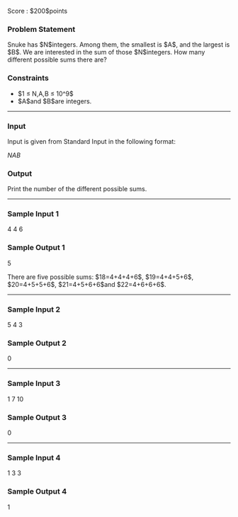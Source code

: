 
<div>

<span>

<span>

<p>
Score : $200$points
</p>

<div>

<section>

### **Problem Statement**

<p>
Snuke has $N$integers. Among them, the smallest is $A$, and the largest is $B$.
We are interested in the sum of those $N$integers. How many different possible sums there are?
</p>

</section>

</div>

<div>

<section>

### **Constraints**

<ul>

<li>
$1 ≤ N,A,B ≤ 10^9$
</li>

<li>
$A$and $B$are integers.
</li>

</ul>

</section>

</div>

---

<div>

<div>

<section>

### **Input**

<p>
Input is given from Standard Input in the following format:
</p>

<div>

$N$$A$$B$
</div>

</section>

</div>

<div>

<section>

### **Output**

<p>
Print the number of the different possible sums.
</p>

</section>

</div>

</div>

---

<div>

<section>

### **Sample Input 1**

<div>

4 4 6

</div>

</section>

</div>

<div>

<section>

### **Sample Output 1**

<div>

5

</div>

<p>
There are five possible sums: $18=4+4+4+6$, $19=4+4+5+6$, $20=4+5+5+6$, $21=4+5+6+6$and $22=4+6+6+6$.
</p>

</section>

</div>

---

<div>

<section>

### **Sample Input 2**

<div>

5 4 3

</div>

</section>

</div>

<div>

<section>

### **Sample Output 2**

<div>

0

</div>

</section>

</div>

---

<div>

<section>

### **Sample Input 3**

<div>

1 7 10

</div>

</section>

</div>

<div>

<section>

### **Sample Output 3**

<div>

0

</div>

</section>

</div>

---

<div>

<section>

### **Sample Input 4**

<div>

1 3 3

</div>

</section>

</div>

<div>

<section>

### **Sample Output 4**

<div>

1

</div>

</section>

</div>

</span>

</span>

</div>
